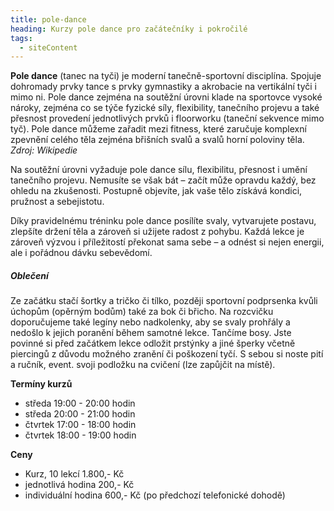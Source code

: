 ```yaml
---
title: pole-dance
heading: Kurzy pole dance pro začátečníky i pokročilé
tags:
  - siteContent
---
```


**Pole dance** (tanec na tyči) je moderní tanečně-sportovní disciplína. Spojuje dohromady prvky tance s prvky gymnastiky a akrobacie na vertikální tyči i mimo ni. Pole dance zejména na soutěžní úrovni klade na sportovce vysoké nároky, zejména co se týče fyzické síly, flexibility, tanečního projevu a také přesnost provedení jednotlivých prvků i floorworku (taneční sekvence mimo tyč).
Pole dance můžeme zařadit mezi fitness, které zaručuje komplexní zpevnění celého těla zejména břišních svalů a svalů horní poloviny těla.
*Zdroj: Wikipedie*

Na soutěžní úrovni vyžaduje pole dance sílu, flexibilitu, přesnost i umění tanečního projevu. Nemusíte se však bát – začít může opravdu každý, bez ohledu na zkušenosti. Postupně objevíte, jak vaše tělo získává kondici, pružnost a sebejistotu.

Díky pravidelnému tréninku pole dance posílíte svaly, vytvarujete postavu, zlepšíte držení těla a zároveň si užijete radost z pohybu. Každá lekce je zároveň výzvou i příležitostí překonat sama sebe – a odnést si nejen energii, ale i pořádnou dávku sebevědomí.

##### **Oblečení**

Ze začátku stačí šortky a tričko či tílko, později sportovní podprsenka kvůli úchopům (opěrným bodům) také za bok či břicho. Na rozcvičku doporučujeme také legíny nebo nadkolenky, aby se svaly prohřály a nedošlo k jejich poranění během samotné lekce. Tančíme bosy. Jste povinné si před začátkem lekce odložit prstýnky a jiné šperky včetně piercingů z důvodu možného zranění či poškození tyčí. S sebou si noste pití a ručník, event. svoji podložku na cvičení (lze zapůjčit na místě).


**Termíny kurzů**

* středa 19:00 - 20:00 hodin
* středa 20:00 - 21:00 hodin
* čtvrtek 17:00 - 18:00 hodin
* čtvrtek 18:00 - 19:00 hodin

**Ceny**

* Kurz, 10 lekcí 1.800,- Kč
* jednotlivá hodina 200,- Kč
* individuální hodina 600,- Kč (po předchozí telefonické dohodě)
